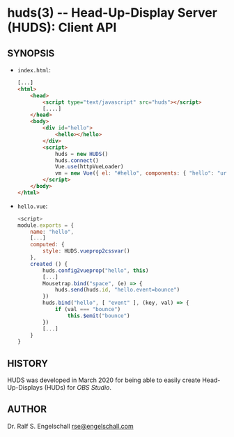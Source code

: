 
# huds(3) -- Head-Up-Display Server (HUDS): Client API

## SYNOPSIS

-   `index.html`:

    ```html
    [...]
    <html>
        <head>
            <script type="text/javascript" src="huds"></script>
            [....]
        </head>
        <body>
            <div id="hello">
                <hello></hello>
            </div>
            <script>
                huds = new HUDS()
                huds.connect()
                Vue.use(httpVueLoader)
                vm = new Vue({ el: "#hello", components: { "hello": "url:hello.vue" }})
            </script>
        </body>
    </html>
    ```

-   `hello.vue`:

    ```js
    <script>
    module.exports = {
        name: "hello",
        [...]
        computed: {
            style: HUDS.vueprop2cssvar()
        },
        created () {
            huds.config2vueprop("hello", this)
            [...]
            Mousetrap.bind("space", (e) => {
                huds.send(huds.id, "hello.event=bounce")
            })
            huds.bind("hello", [ "event" ], (key, val) => {
                if (val === "bounce")
                    this.$emit("bounce")
            })
            [...]
        }
    }
    ```

## HISTORY

HUDS was developed in March 2020 for being able
to easily create Head-Up-Displays (HUDs) for *OBS Studio*.

## AUTHOR

Dr. Ralf S. Engelschall <rse@engelschall.com>

